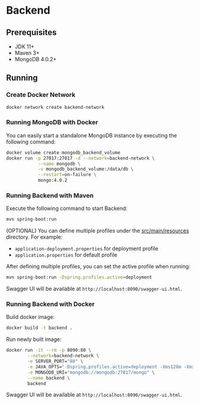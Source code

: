 #  **Backend**

## Prerequisites

- JDK 11+
- Maven 3+
- MongoDB 4.0.2+

## Running

### Create Docker Network

```bash
docker network create backend-network
```

### Running MongoDB with Docker
You can easily start a standalone MongoDB instance by executing the following command:

```bash
docker volume create mongodb_backend_volume
docker run -p 27017:27017 -d --network=backend-network \
            --name mongodb \
            -v mongodb_backend_volume:/data/db \
            --restart=on-failure \
            mongo:4.0.2
```

### Running Backend with Maven
Execute the following command to start Backend:

```bash
mvn spring-boot:run
```

(OPTIONAL) You can define multiple profiles under the [src/main/resources](./src/main/resources) directory. For example:
  - `application-deployment.properties` for deployment profile
  - `application.properties` for default profile

After defining multiple profiles, you can set the active profile when running:

```bash
mvn spring-boot:run -Dspring.profiles.active=deployment
```

Swagger UI will be available at `http://localhost:8090/swagger-ui.html`. 

### Running Backend with Docker
Build docker image:

```bash
docker build -t backend .
```

Run newly built image:

```bash
docker run -it --rm -p 8090:80 \
        --network=backend-network \
        -e SERVER_PORT="80" \
        -e JAVA_OPTS="-Dspring.profiles.active=deployment -Xms128m -Xmx256m" \
        -e MONGODB_URI="mongodb://mongodb:27017/mongo" \
        --name backend \
        backend
```

Swagger UI will be available at `http://localhost:8090/swagger-ui.html`. 
